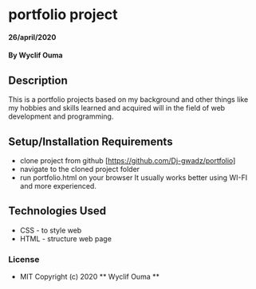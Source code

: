 # portfolio project
####  26/april/2020
#### By **Wyclif Ouma**
## Description
This is a portfolio projects based on my background and other things like my hobbies and skills learned and acquired will in the field of web development and programming. 
## Setup/Installation Requirements
* clone project from github [https://github.com/Dj-gwadz/portfolio]
* navigate to the cloned project folder
* run portfolio.html on your browser
It usually works better using WI-FI and more experienced.
## Technologies Used
* CSS - to style web
* HTML - structure web page
### License
* MIT
Copyright (c) 2020 ** Wyclif Ouma **
  
